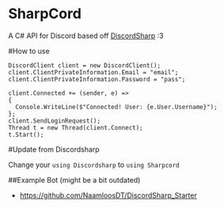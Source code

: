 # SharpCord

A C# API for Discord based off [DiscordSharp](https://github.com/suicvne/DiscordSharp) :3 

#How to use

```
DiscordClient client = new DiscordClient();
client.ClientPrivateInformation.Email = "email";
client.ClientPrivateInformation.Password = "pass";

client.Connected += (sender, e) =>
{
  Console.WriteLine($"Connected! User: {e.User.Username}");
};
client.SendLoginRequest();
Thread t = new Thread(client.Connect);
t.Start();
```

#Update from Discordsharp

Change your `using Discordsharp` to `using Sharpcord`

##Example Bot (might be a bit outdated)
* https://github.com/NaamloosDT/DiscordSharp_Starter 
